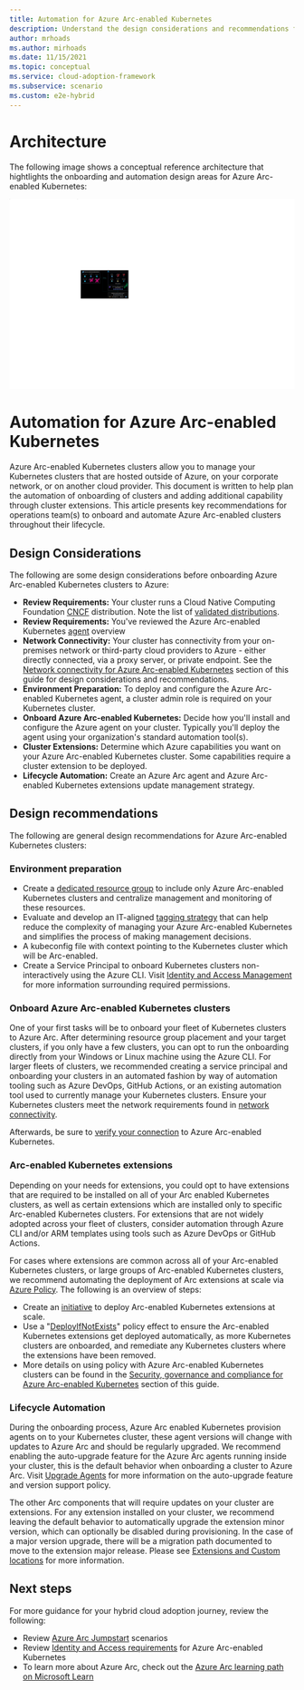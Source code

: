 ```yaml
---
title: Automation for Azure Arc-enabled Kubernetes
description: Understand the design considerations and recommendations for automation of Arc-enabled Kubernetes
author: mrhoads
ms.author: mirhoads
ms.date: 11/15/2021
ms.topic: conceptual
ms.service: cloud-adoption-framework
ms.subservice: scenario
ms.custom: e2e-hybrid
---
```


# Architecture

The following image shows a conceptual reference architecture that hightlights the onboarding and automation design areas for Azure Arc-enabled Kubernetes:

![Azure Arc-enabled Kubernetes | Onboarding and VM Extension Integration](./media/arc-kubernetes-onboarding.svg)

# Automation for Azure Arc-enabled Kubernetes

Azure Arc-enabled Kubernetes clusters allow you to manage your Kubernetes clusters that are hosted outside of Azure, on your corporate network, or on another cloud provider.  This document is written to help plan the automation of onboarding of clusters and adding additional capability through cluster extensions.  This article presents key recommendations for operations team(s) to onboard and automate Azure Arc-enabled clusters throughout their lifecycle.

## Design Considerations

The following are some design considerations before onboarding Azure Arc-enabled Kubernetes clusters to Azure:

* **Review Requirements:** Your cluster runs a Cloud Native Computing Foundation [CNCF](/azure/azure-arc/kubernetes/overview#supported-kubernetes-distribution) distribution.  Note the list of [validated distributions](/azure/azure-arc/kubernetes/validation-program#validated-distributions).
* **Review Requirements:** You've reviewed the Azure Arc-enabled Kubernetes [agent](/azure/azure-arc/kubernetes/conceptual-agent-overview) overview
* **Network Connectivity:** Your cluster has connectivity from your on-premises network or third-party cloud providers to Azure - either directly connected, via a proxy server, or private endpoint.  See the [Network connectivity for Azure Arc-enabled Kubernetes](./network-connectivity.md) section of this guide for design considerations and recommendations.
* **Environment Preparation:** To deploy and configure the Azure Arc-enabled Kubernetes agent, a cluster admin role is required on your Kubernetes cluster.
* **Onboard Azure Arc-enabled Kubernetes:** Decide how you'll install and configure the Azure agent on your cluster.  Typically you'll deploy the agent using your organization's standard automation tool(s).
* **Cluster Extensions:** Determine which Azure capabilities you want on your Azure Arc-enabled Kubernetes cluster.  Some capabilities require a cluster extension to be deployed.
* **Lifecycle Automation:** Create an Azure Arc agent and Azure Arc-enabled Kubernetes extensions update management strategy.

## Design recommendations

The following are general design recommendations for Azure Arc-enabled Kubernetes clusters:

### Environment preparation

- Create a [dedicated resource group](/azure/azure-resource-manager/management/manage-resource-groups-portal#create-resource-groups) to include only Azure Arc-enabled Kubernetes clusters and centralize management and monitoring of these resources.
- Evaluate and develop an IT-aligned [tagging strategy](/azure/cloud-adoption-framework/decision-guides/resource-tagging/) that can help reduce the complexity of managing your Azure Arc-enabled Kubernetes and simplifies the process of making management decisions.
- A kubeconfig file with context pointing to the Kubernetes cluster which will be Arc-enabled.
- Create a Service Principal to onboard Kubernetes clusters non-interactively using the Azure CLI. Visit [Identity and Access Management](./identity-access-management.md) for more information surrounding required permissions.

### Onboard Azure Arc-enabled Kubernetes clusters

One of your first tasks will be to onboard your fleet of Kubernetes clusters to Azure Arc. After determining resource group placement and your target clusters, if you only have a few clusters, you can opt to run the onboarding directly from your Windows or Linux machine using the Azure CLI. For larger fleets of clusters, we recommended creating a service principal and onboarding your clusters in an automated fashion by way of automation tooling such as Azure DevOps, GitHub Actions, or an existing automation tool used to currently manage your Kubernetes clusters. Ensure your Kubernetes clusters meet the network requirements found in [network connectivity](./kubernetes/quickstart-connect-cluster?tabs=azure-cli#meet-network-requirements).

Afterwards, be sure to [verify your connection](/azure/azure-arc/kubernetes/quickstart-connect-cluster?tabs=azure-cli#5-verify-cluster-connection) to Azure Arc-enabled Kubernetes.

### Arc-enabled Kubernetes extensions

Depending on your needs for extensions, you could opt to have extensions that are required to be installed on all of your Arc enabled Kubernetes clusters, as well as certain extensions which are installed only to specific Arc-enabled Kubernetes clusters. For extensions that are not widely adopted across your fleet of clusters, consider automation through Azure CLI and/or ARM templates using tools such as Azure DevOps or GitHub Actions.

For cases where extensions are common across all of your Arc-enabled Kubernetes clusters, or large groups of Arc-enabled Kubernetes clusters, we recommend automating the deployment of Arc extensions at scale via [Azure Policy](/azure/governance/policy/overview). The following is an overview of steps:

- Create an [initiative](/azure/security-center/security-policy-concept#what-is-a-security-initiative) to deploy Arc-enabled Kubernetes extensions at scale.
- Use a "[DeployIfNotExists](/azure/governance/policy/concepts/effects#deployifnotexists)" policy effect to ensure the Arc-enabled Kubernetes extensions get deployed automatically, as more Kubernetes clusters are onboarded, and remediate any Kubernetes clusters where the extensions have been removed.
- More details on using policy with Azure Arc-enabled Kubernetes clusters can be found in the [Security, governance and compliance for Azure Arc-enabled Kubernetes](./governance-disciplines.md) section of this guide.


### Lifecycle Automation

During the onboarding process, Azure Arc enabled Kubernetes provision agents on to your Kubernetes cluster, these agent versions will change with updates to Azure Arc and should be regularly upgraded. We recommend enabling the auto-upgrade feature for the Azure Arc agents running inside your cluster, this is the default behavior when onboarding a cluster to Azure Arc. Visit [Upgrade Agents](/azure/azure-arc/kubernetes/agent-upgrade) for more information on the auto-upgrade feature and version support policy.

The other Arc components that will require updates on your cluster are extensions. For any extension installed on your cluster, we recommend leaving the default behavior to automatically upgrade the extension minor version, which can optionally be disabled during provisioning. In the case of a major version upgrade, there will be a migration path documented to move to the extension major release. Please see [Extensions and Custom locations](./extensions-management.md) for more information.


## Next steps

For more guidance for your hybrid cloud adoption journey,  review the following:

- Review [Azure Arc Jumpstart](https://azurearcjumpstart.io/azure_arc_jumpstart/azure_arc_k8s/) scenarios
- Review [Identity and Access requirements](./identity-access-management.md) for Azure Arc-enabled Kubernetes
- To learn more about Azure Arc, check out the [Azure Arc learning path on Microsoft Learn](/learn/paths/manage-hybrid-infrastructure-with-azure-arc/)
